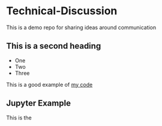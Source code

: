# Technical-Discussion
This is a demo repo for sharing ideas around communication 



## This is a second heading
* One
* Two
* Three

This is a good example of [my code](https://gist.github.com/Priyanka072001/38fadd432afc1774bfb1b0ac9d52382a)

## Jupyter Example
This is the
